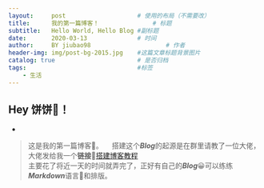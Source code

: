 ```yaml
---
layout:     post                    # 使用的布局（不需要改）
title:      我的第一篇博客！               # 标题 
subtitle:   Hello World, Hello Blog #副标题
date:       2020-03-13              # 时间
author:     BY jiubao98                     # 作者
header-img: img/post-bg-2015.jpg    #这篇文章标题背景图片
catalog: true                       # 是否归档
tags:                               #标签
    - 生活
---
```


## Hey 饼饼🐖！
-
>这是我的第一篇博客📑。
&emsp;搭建这个***Blog***的起源是在群里请教了一位大佬，大佬发给我一个**链接🔗**[搭建博客教程](https://github.com/qiubaiying/qiubaiying.github.io/wiki/%E5%8D%9A%E5%AE%A2%E6%90%AD%E5%BB%BA%E8%AF%A6%E7%BB%86%E6%95%99%E7%A8%8B"BY博客教程")   
主要花了将近一天的时间就弄完了，正好有自己的***Blog***😀可以练练***Markdown***语言🙆‍和排版。



